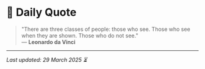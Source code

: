 # 📜 Daily Quote

> "There are three classes of people: those who see. Those who see when they are shown. Those who do not see."  
> — **Leonardo da Vinci**

---

_Last updated: 29 March 2025 ⏳_
